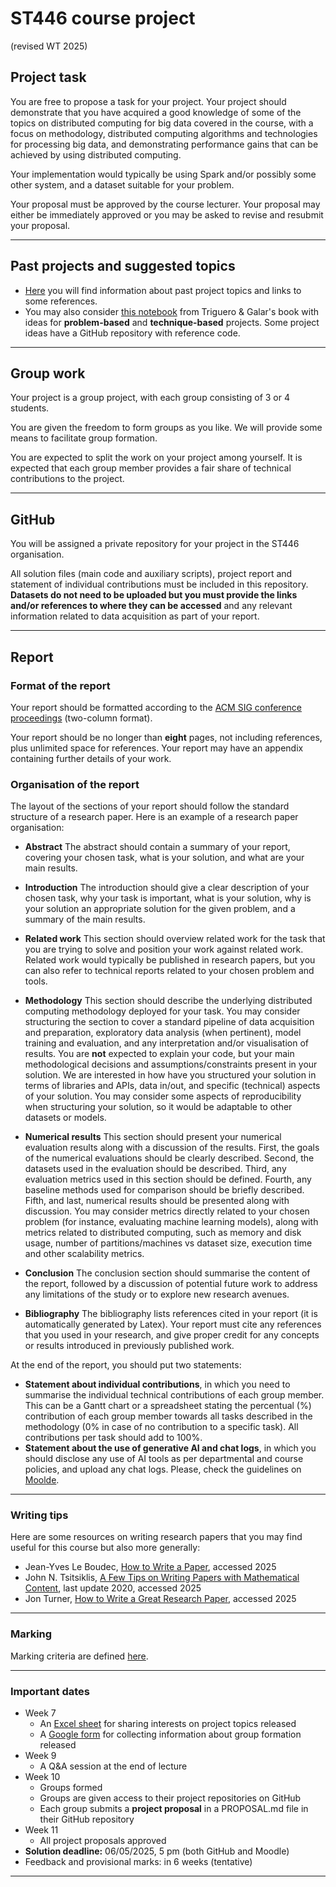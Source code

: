 # ST446 course project
(revised WT 2025)

## Project task

You are free to propose a task for your project. Your project should demonstrate that you have acquired a good knowledge of some of the topics on distributed computing for big data covered in the course, with a focus on methodology, distributed computing algorithms and technologies for processing big data, and demonstrating performance gains that can be achieved by using distributed computing.

Your implementation would typically be using Spark and/or possibly some other system, and a dataset suitable for your problem.

Your proposal must be approved by the course lecturer. Your proposal may either be immediately approved or you may be asked to revise and resubmit your proposal.

<hr>

## Past projects and suggested topics

* [Here](./Project-examples.md) you will find information about past project topics and links to some references.
* You may also consider [this notebook](./MLprojects.ipynb) from Triguero \& Galar's book with ideas for **problem-based** and **technique-based** projects. Some project ideas have a GitHub repository with reference code.

<hr> 

## Group work

Your project is a group project, with each group consisting of 3 or 4 students.

You are given the freedom to form groups as you like. We will provide some means to facilitate group formation.

You are expected to split the work on your project among yourself. It is expected that each group member provides a fair share of technical contributions to the project.

<hr> 

## GitHub

You will be assigned a private repository for your project in the ST446 organisation.

All solution files (main code and auxiliary scripts), project report and statement of individual contributions must be included in this repository. **Datasets do not need to be uploaded but you must provide the links and/or references to where they can be accessed** and any relevant information related to data acquisition as part of your report.

<hr> 

## Report

### Format of the report

Your report should be formatted according to the [ACM SIG conference proceedings](https://www.overleaf.com/latex/templates/association-for-computing-machinery-acm-sig-proceedings-template/bmvfhcdnxfty) (two-column format).

Your report should be no longer than **eight** pages, not including references, plus unlimited space for references. Your report may have an appendix containing further details of your work.

### Organisation of the report

The layout of the sections of your report should follow the standard structure of a research paper. Here is an example of a research paper organisation:

* **Abstract** The abstract should contain a summary of your report, covering your chosen task, what is your solution, and what are your main results.

* **Introduction** The introduction should give a clear description of your chosen task, why your task is important, what is your solution, why is your solution an appropriate solution for the given problem, and a summary of the main results.

* **Related work** This section should overview related work for the task that you are trying to solve and position your work against related work. Related work would typically be published in research papers, but you can also refer to technical reports related to your chosen problem and tools.

* **Methodology** This section should describe the underlying distributed computing methodology deployed for your task. You may consider structuring the section to cover a standard pipeline of data acquisition and preparation, exploratory data analysis (when pertinent), model training and evaluation, and any interpretation and/or visualisation of results. You are **not** expected to explain your code, but your main methodological decisions and assumptions/constraints present in your solution. We are interested in how have you structured your solution in terms of libraries and APIs, data in/out, and specific (technical) aspects of your solution. You may consider some aspects of reproducibility when structuring your solution, so it would be adaptable to other datasets or models.

* **Numerical results** This section should present your numerical evaluation results along with a discussion of the results. First, the goals of the numerical evaluations should be clearly described. Second, the datasets used in the evaluation should be described. Third, any evaluation metrics used in this section should be defined. Fourth, any baseline methods used for comparison should be briefly described. Fifth, and last, numerical results should be presented along with discussion. You may consider metrics directly related to your chosen problem (for instance, evaluating machine learning models), along with metrics related to distributed computing, such as memory and disk usage, number of partitions/machines vs dataset size, execution time and other scalability metrics.

* **Conclusion** The conclusion section should summarise the content of the report, followed by a discussion of potential future work to address any limitations of the study or to explore new research avenues.

* **Bibliography** The bibliography lists references cited in your report (it is automatically generated by Latex). Your report must cite any references that you used in your research, and give proper credit for any concepts or results introduced in previously published work.

At the end of the report, you should put two statements:
* **Statement about individual contributions**, in which you need to summarise the individual technical contributions of each group member. This can be a Gantt chart or a spreadsheet stating the percentual (%) contribution of each group member towards all tasks described in the methodology (0% in case of no contribution to a specific task). All contributions per task should add to 100%.
* **Statement about the use of generative AI and chat logs**, in which you should disclose any use of AI tools as per departmental and course policies, and upload any chat logs. Please, check the guidelines on [Moolde](https://moodle.lse.ac.uk/course/view.php?id=5824).

<hr>

### Writing tips

Here are some resources on writing research papers that you may find useful for this course but also more generally:

* Jean-Yves Le Boudec, [How to Write a Paper](https://leboudec.github.io/leboudec/resources/paper.html), accessed 2025
* John N. Tsitsiklis, [A Few Tips on Writing Papers with Mathematical Content](http://web.mit.edu/jnt/www/Papers/R-20-write-v5.pdf), last update 2020, accessed 2025
* Jon Turner, [How to Write a Great Research Paper](https://www.arl.wustl.edu/~pcrowley/cse/591/writingResearchPapers.pdf), accessed 2025

<hr>

### Marking

Marking criteria are defined [here](./Project-marking.pdf).

<hr>

### Important dates

* Week 7
   * An [Excel sheet](https://docs.google.com/spreadsheets/d/1iFfQNbrxsHOUTYbWlprO49NRwFXYtiJJekvHf6CbXUI/edit?usp=sharing) for sharing interests on project topics released
   * A [Google form](https://docs.google.com/forms/d/e/1FAIpQLSd2ETyh0fNqJSMYrDPWmwl5dsecP_SkMh0YMCTHVFSfF6fpaA/viewform?usp=sf_link) for collecting information about group formation released
* Week 9
   * A Q\&A session at the end of lecture
* Week 10
   * Groups formed
   * Groups are given access to their project repositories on GitHub
   * Each group submits a **project proposal** in a PROPOSAL.md file in their GitHub repository
* Week 11
   * All project proposals approved
* **Solution deadline:** 06/05/2025, 5 pm (both GitHub and Moodle)
* Feedback and provisional marks: in 6 weeks (tentative)

<hr>
